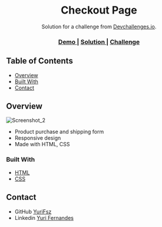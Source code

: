 <h1 align="center">Checkout Page</h1>

<div align="center">
   Solution for a challenge from  <a href="http://devchallenges.io" target="_blank">Devchallenges.io</a>.
</div>

<div align="center">
  <h3>
    <a href="https://{your-demo-link.your-domain}">
      Demo
    </a>
    <span> | </span>
    <a href="https://{your-url-to-the-solution}">
      Solution
    </a>
    <span> | </span>
    <a href="https://devchallenges.io/challenges/0J1NxxGhOUYVqihwegfO">
      Challenge
    </a>
  </h3>
</div>

## Table of Contents

- [Overview](#overview)
- [Built With](#built-with)
- [Contact](#contact)

<!-- OVERVIEW -->

## Overview

![Screenshot_2](https://user-images.githubusercontent.com/98249765/182504147-8ed15cd4-4c91-4ccf-a216-590d5ed3ce8c.png)

- Product purchase and shipping form
- Responsive design
- Made with HTML, CSS

### Built With

- [HTML](https://developer.mozilla.org/pt-BR/docs/Web/HTML)
- [CSS](https://www.w3.org/Style/CSS/Overview.en.html)

## Contact

- GitHub [YuriFsz](https://github.com/yurifsz)
- Linkedin [Yuri Fernandes](https://www.linkedin.com/in/yuri-fernandes-116623235/)